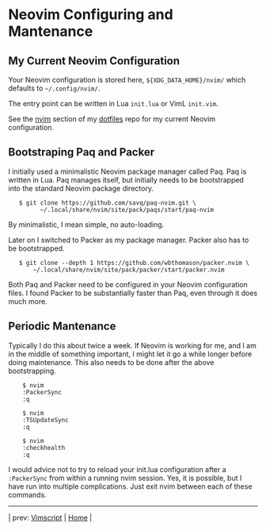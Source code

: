 # Neovim Configuring and Mantenance

## My Current Neovim Configuration

Your Neovim configuration is stored here,
`${XDG_DATA_HOME}/nvim/` which defaults to `~/.config/nvim/`.

The entry point can be written in Lua `init.lua` or VimL `init.vim`.

See the
[nvim](https://github.com/grscheller/dotfiles/tree/main/home/config/nvim)
section of my
[dotfiles](https://github.com/grscheller/dotfiles)
repo for my current Neovim configuration.

## Bootstraping Paq and Packer

I initially used a minimalistic Neovim package manager called Paq.
Paq is written in Lua.  Paq manages itself, but initially needs to
be bootstrapped into the standard Neovim package directory.

```
   $ git clone https://github.com/savq/paq-nvim.git \
         ~/.local/share/nvim/site/pack/paqs/start/paq-nvim
```

By minimalistic, I mean simple, no auto-loading.

Later on I switched to Packer as my package manager.  Packer also
has to be bootstrapped.

```
   $ git clone --depth 1 https://github.com/wbthomason/packer.nvim \
       ~/.local/share/nvim/site/pack/packer/start/packer.nvim  
```

Both Paq and Packer need to be configured in your Neovim configuration
files.  I found Packer to be substantially faster than Paq, even through
it does much more.

## Periodic Mantenance
Typically I do this about twice a week.  If Neovim is working
for me, and I am in the middle of something important, I might
let it go a while longer before doing maintenance.  This also
needs to be done after the above bootstrapping.

```
    $ nvim
    :PackerSync
    :q

    $ nvim
    :TSUpdateSync
    :q

    $ nvim
    :checkhealth
    :q
```

I would advice not to try to reload your init.lua configuration
after a `:PackerSync` from within a running nvim session.  Yes,
it is possible, but I have run into multiple complications.
Just exit nvim between each of these commands.

---

| prev: [Vimscript][1] | [Home][2] |

[1]: 11-Vimscript.md
[2]: ../README.md
